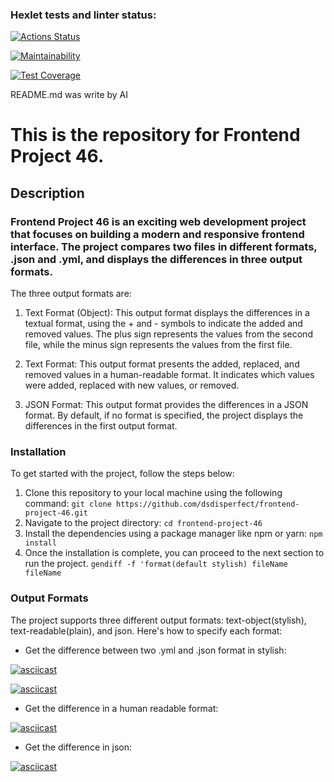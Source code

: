 ### Hexlet tests and linter status:
[![Actions Status](https://github.com/dsdisperfect/frontend-project-46/workflows/hexlet-check/badge.svg)](https://github.com/dsdisperfect/frontend-project-46/actions)

[![Maintainability](https://api.codeclimate.com/v1/badges/c790138cf67d58c15215/maintainability)](https://codeclimate.com/github/dsdisperfect/frontend-project-46/maintainability)

[![Test Coverage](https://api.codeclimate.com/v1/badges/c790138cf67d58c15215/test_coverage)](https://codeclimate.com/github/dsdisperfect/frontend-project-46/test_coverage)

README.md was write by AI

# This is the repository for Frontend Project 46.

## Description
### Frontend Project 46 is an exciting web development project that focuses on building a modern and responsive frontend interface. The project compares two files in different formats, .json and .yml, and displays the differences in three output formats.
The three output formats are:
1. Text Format (Object): This output format displays the differences in a textual format, using the + and - symbols to indicate the added and removed values. The plus sign represents the values from the second file, while the minus sign represents the values from the first file.

2. Text Format: This output format presents the added, replaced, and removed values in a human-readable format. It indicates which values were added, replaced with new values, or removed.

3. JSON Format: This output format provides the differences in a JSON format.
By default, if no format is specified, the project displays the differences in the first output format.

### Installation

To get started with the project, follow the steps below:
1. Clone this repository to your local machine using the following command:
`git clone https://github.com/dsdisperfect/frontend-project-46.git`
2. Navigate to the project directory:
`cd frontend-project-46`
3. Install the dependencies using a package manager like npm or yarn:
`npm install`
4. Once the installation is complete, you can proceed to the next section to run the project.
`gendiff -f 'format(default stylish) fileName fileName`


### Output Formats
The project supports three different output formats: text-object(stylish), text-readable(plain), and json. Here's how to specify each format:

* Get the difference between two .yml and .json format in stylish: 

[![asciicast](https://asciinema.org/a/uZ4tzSbST5mIpWNm9HxbnLtEn.svg)](https://asciinema.org/a/uZ4tzSbST5mIpWNm9HxbnLtEn)

[![asciicast](https://asciinema.org/a/B3Z2I9xN2xtbWy6hZ3Vjxllfs.svg)](https://asciinema.org/a/B3Z2I9xN2xtbWy6hZ3Vjxllfs)


* Get the difference in a human readable format:

[![asciicast](https://asciinema.org/a/JtOnqImWAM8qL90Pen6UnuJyp.svg)](https://asciinema.org/a/JtOnqImWAM8qL90Pen6UnuJyp)


* Get the difference in json:

[![asciicast](https://asciinema.org/a/f9kXuEpZ6ytytwtWPdeK1yKAZ.svg)](https://asciinema.org/a/f9kXuEpZ6ytytwtWPdeK1yKAZ)

